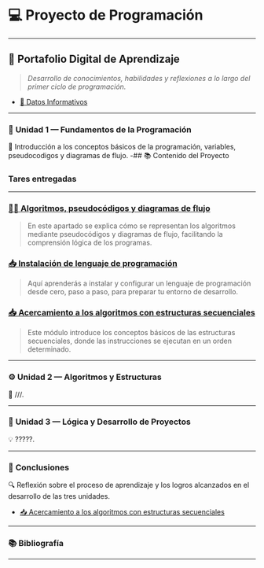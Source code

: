 # 💻 **Proyecto de Programación**

---

## 📂 **Portafolio Digital de Aprendizaje**

> _Desarrollo de conocimientos, habilidades y reflexiones a lo largo del primer ciclo de programación._

- [🪪 Datos Informativos](https://github.com/eduardo2006soto-dot/Teoria-de-la-programacion/blob/main/datos.md)

---

### 🧩 **Unidad 1 — Fundamentos de la Programación**
📘 Introducción a los conceptos básicos de la programación, variables, pseudocodigos y diagramas de flujo.
-## 📚 Contenido del Proyecto
### Tares entregadas
---

### [👨‍💻 Algoritmos, pseudocódigos y diagramas de flujo](pseint.md)  
> En este apartado se explica cómo se representan los algoritmos mediante pseudocódigos y diagramas de flujo, facilitando la comprensión lógica de los programas.

### [📥 Instalación de lenguaje de programación](lenguajes.md)  
> Aquí aprenderás a instalar y configurar un lenguaje de programación desde cero, paso a paso, para preparar tu entorno de desarrollo.

### [📥 Acercamiento a los algoritmos con estructuras secuenciales](acercamiento.md)  
> Este módulo introduce los conceptos básicos de las estructuras secuenciales, donde las instrucciones se ejecutan en un orden determinado.

---

### ⚙️ **Unidad 2 — Algoritmos y Estructuras**
🧮 ///.

---

### 🧠 **Unidad 3 — Lógica y Desarrollo de Proyectos**
💡 ?????.

---

### 🧾 **Conclusiones**
🔍 Reflexión sobre el proceso de aprendizaje y los logros alcanzados en el desarrollo de las tres unidades.
- [📥 Acercamiento a los algoritmos con estructuras secuenciales](Conclusion1.md)
---

### 📚 Bibliografía

---
